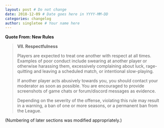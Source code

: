```yaml
---
layout: post # Do not change
date: 2018-12-09 # Date goes here in YYYY-MM-DD
categories: changelog
author: singletee # Your name here
---
```


**Quote From: New Rules**
> **VII. Respectfulness**
>
> Players are expected to treat one another with respect at all times. Examples of poor conduct include swearing at another player or otherwise harassing them, excessively complaining about luck, rage-quitting and leaving a scheduled match, or intentional slow-playing.
>
> If another player acts abusively towards you, you should contact your moderator as soon as possible. You are encouraged to provide screenshots of game chats or forum/discord messages as evidence.
>
> Depending on the severity of the offense, violating this rule may result in a warning, a ban of one or more seasons, or a permanent ban from the League.

(Numbering of later sections was modified appropriately.)
